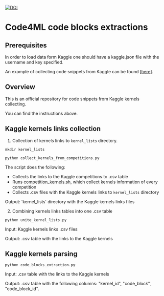 [![DOI](https://zenodo.org/badge/DOI/10.5281/zenodo.6607065.svg)](https://doi.org/10.5281/zenodo.6607065)

# Code4ML code blocks extractions

## Prerequisites

In order to load data form Kaggle one should have a kaggle.json file with the username and key specified.

An example of collecting code snippets from Kaggle can be found [[here](https://github.com/ketrint/Code4ML/blob/main/code_blocks_collection_example.ipynb)].

## Overview

This is an official repository for code snippets from Kaggle kernels collecting. 

You can find the instructions above.

## Kaggle kernels links collection

1. Collection of kernels links to `kernel_lists` directory.

`mkdir kernel_lists`

`python collect_kernels_from_competitions.py`

The script does the following:
- Collects the links to the Kaggle competitions to .csv table
- Runs competition_kernels.sh, which collect kernels information of every competition
- Collects .csv files with the Kaggle kernels links to `kernel_lists` directory 

Output: 'kernel_lists' directory with the Kaggle kernels links files

2. Combining  kernels links tables into one .csv table

`python unite_kernel_lists.py`  

Input: Kaggle kernels links .csv files

Output: .csv table with the links to the Kaggle kernels

## Kaggle kernels parsing

`python code_blocks_extraction.py`

Input: .csv table with the links to the Kaggle kernels

Output: .csv table with the following columns: "kernel_id", "code_block", "code_block_id".


